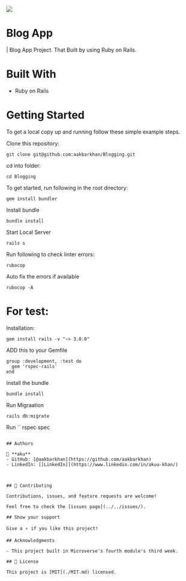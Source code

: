 ![](https://img.shields.io/badge/Microverse-blueviolet)
# Blog App

|  Blog App Project. That Built by using Ruby on Rails.
#
# Built With
* Ruby on Rails
#
# Getting Started

To get a local copy up and running follow these simple example steps.

Clone this repository:
```
git clone git@github.com:aakbarkhan/Blogging.git
```
cd into folder:
```
cd Blogging
```

To get started, run following in the root directory:
```
gem install bundler
```
Install bundle

```
bundle install
```
Start Local Server
```
rails s
```
Run following to check linter errors:
```
rubocop
```
Auto fix the errors if available
```
rubocop -A
```
# For test:

Installation:
```
gem install rails -v "~> 3.0.0"
```
ADD this to your Gemfile
```
group :development, :test do
  gem 'rspec-rails'
end
```
Install the bundle
```
bundle install
```
Run Migraation
```
rails db:migrate
```
Run
``
rspec spec
```

## Authors

👤 **aku** 
- GitHub: [@aakbarkhan](https://github.com/aakbarkhan)
- LinkedIn: [[LinkedIn]](https://www.linkedin.com/in/akuu-khan/)
  


## 🤝 Contributing

Contributions, issues, and feature requests are welcome!

Feel free to check the [issues page](../../issues/).

## Show your support

Give a ⭐️ if you like this project!

## Acknowledgments

- This project built in Microverse's fourth module's third week.

## 📝 License

This project is [MIT](./MIT.md) licensed.

